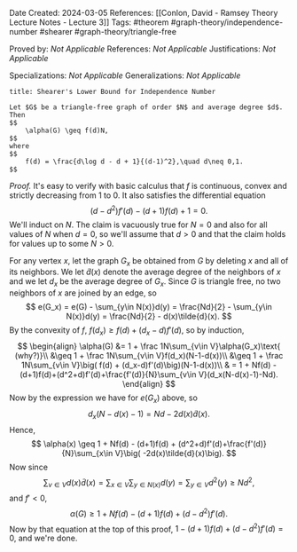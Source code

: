 Date Created: 2024-03-05
References: [[Conlon, David - Ramsey Theory Lecture Notes - Lecture 3]]
Tags: #theorem #graph-theory/independence-number #shearer #graph-theory/triangle-free 

Proved by: <i>Not Applicable</i>
References: <i>Not Applicable</i>
Justifications: <i>Not Applicable</i>

Specializations: <i>Not Applicable</i>
Generalizations: <i>Not Applicable</i>

```ad-theorem
title: Shearer's Lower Bound for Independence Number

Let $G$ be a triangle-free graph of order $N$ and average degree $d$. Then
$$
	\alpha(G) \geq f(d)N,
$$
where
$$
	f(d) = \frac{d\log d - d + 1}{(d-1)^2},\quad d\neq 0,1.
$$

```

<i>Proof.</i> It's easy to verify with basic calculus that $f$ is continuous, convex and strictly decreasing from 1 to 0. It also satisfies the differential equation
$$
(d-d^2)f'(d) - (d+1)f(d) + 1 = 0.
$$
We'll induct on $N$. The claim is vacuously true for $N = 0$ and also for all values of $N$ when $d=0$, so we'll assume that $d>0$ and that the claim holds for values up to some $N>0$.

For any vertex $x$, let the graph $G_x$ be obtained from $G$ by deleting $x$ and all of its neighbors. We let $\tilde{d}(x)$ denote the average degree of the neighbors of $x$ and we let $d_x$ be the average degree of $G_x$. Since $G$ is triangle free, no two neighbors of $x$ are joined by an edge, so
$$
e(G_x) = e(G) - \sum_{y\in N(x)}d(y) = \frac{Nd}{2} - \sum_{y\in N(x)}d(y) = \frac{Nd}{2} - d(x)\tilde{d}(x).
$$
By the convexity of $f$, $f(d_x) \geq f(d) + (d_x-d)f'(d)$, so by induction,
$$
\begin{align}
	\alpha(G) &= 1 + \frac 1N\sum_{v\in V}\alpha(G_x)\text{ (why?)}\\
	&\geq 1 + \frac 1N\sum_{v\in V}f(d_x)(N-1-d(x))\\
	&\geq 1 + \frac 1N\sum_{v\in V}\big( f(d) + (d_x-d)f'(d)\big)(N-1-d(x))\\
	& = 1 + Nf(d) - (d+1)f(d)+(d^2+d)f'(d)+\frac{f'(d)}{N}\sum_{v\in V}(d_x(N-d(x)-1)-Nd).
\end{align}
$$
Now by the expression we have for $e(G_x)$ above, so
$$
d_x(N - d(x) - 1) = Nd - 2d(x)\tilde{d}(x).
$$
Hence,
$$
\alpha(x) \geq 1 + Nf(d) - (d+1)f(d) + (d^2+d)f'(d)+\frac{f'(d)}{N}\sum_{x\in V}\big( -2d(x)\tilde{d}(x)\big).
$$
Now since
$$
\sum_{v\in V}d(x)\tilde{d}(x) = \sum_{x\in V}\sum_{y\in N(x)}d(y) = \sum_{y\in V}d^2(y) \geq Nd^2,
$$
and $f'<0$,
$$
\alpha(G) \geq 1 + Nf(d) - (d+1)f(d)+(d-d^2)f'(d).
$$
Now by that equation at the top of this proof, $1-(d+1)f(d)+(d-d^2)f'(d) = 0$, and we're done.